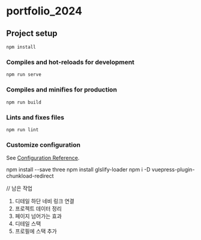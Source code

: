 # portfolio_2024

## Project setup
```
npm install
```

### Compiles and hot-reloads for development
```
npm run serve
```

### Compiles and minifies for production
```
npm run build
```

### Lints and fixes files
```
npm run lint
```

### Customize configuration
See [Configuration Reference](https://cli.vuejs.org/config/).

npm install --save three
npm install glslify-loader
npm i -D vuepress-plugin-chunkload-redirect

// 남은 작업
1. 디테일 하단 네비 링크 연결
2. 프로젝트 데이터 정리
3. 페이지 넘어가는 효과
4. 디테일 스택 
5. 프로필에 스택 추가